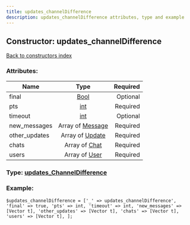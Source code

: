 ```yaml
---
title: updates_channelDifference
description: updates_channelDifference attributes, type and example
---
```

## Constructor: updates\_channelDifference  
[Back to constructors index](index.md)



### Attributes:

| Name     |    Type       | Required |
|----------|:-------------:|---------:|
|final|[Bool](../types/Bool.md) | Optional|
|pts|[int](../types/int.md) | Required|
|timeout|[int](../types/int.md) | Optional|
|new\_messages|Array of [Message](../types/Message.md) | Required|
|other\_updates|Array of [Update](../types/Update.md) | Required|
|chats|Array of [Chat](../types/Chat.md) | Required|
|users|Array of [User](../types/User.md) | Required|



### Type: [updates\_ChannelDifference](../types/updates_ChannelDifference.md)


### Example:

```
$updates_channelDifference = ['_' => updates_channelDifference', 'final' => true, 'pts' => int, 'timeout' => int, 'new_messages' => [Vector t], 'other_updates' => [Vector t], 'chats' => [Vector t], 'users' => [Vector t], ];
```